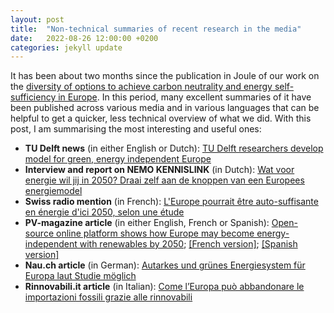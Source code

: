 ```yaml
---
layout: post
title:  "Non-technical summaries of recent research in the media"
date:   2022-08-26 12:00:00 +0200
categories: jekyll update
---
```


It has been about two months since the publication in Joule of our work on the [diversity of options to achieve carbon neutrality and energy self-sufficiency in Europe](https://www.cell.com/joule/fulltext/S2542-4351(22)00236-7?_returnURL=https%3A%2F%2Flinkinghub.elsevier.com%2Fretrieve%2Fpii%2FS2542435122002367%3Fshowall%3Dtrue). In this period, many excellent summaries of it have been published across various media and in various languages that can be helpful to get a quicker, less technical overview of what we did. With this post, I am summarising the most interesting and useful ones:

- **TU Delft news** (in either English or Dutch): [TU Delft researchers develop model for green, energy independent Europe](https://www.tudelft.nl/en/2022/tu-delft/tu-delft-researchers-develop-model-for-green-energy-independent-europe)
- **Interview and report on NEMO KENNISLINK** (in Dutch): [Wat voor energie wil jij in 2050? Draai zelf aan de knoppen van een Europees energiemodel](https://www.nemokennislink.nl/publicaties/wat-voor-energie-wil-jij-in-2050/) 
- **Swiss radio mention** (in French): [L'Europe pourrait être auto-suffisante en énergie d'ici 2050, selon une étude](https://www.rts.ch/info/sciences-tech/13169705-l-europe-pourrait-etre-auto-suffisante-en-energie-d-ici-2050-selon-une-etude.html?rts_source=rss_t)
- **PV-magazine article** (in either English, French or Spanish): [Open-source online platform shows how Europe may become energy-independent with renewables by 2050](https://www.pv-magazine.com/2022/06/21/open-source-online-platform-shows-how-europe-may-become-energy-independent-with-renewables-by-2050/); [[French version]](https://www.pv-magazine.fr/2022/06/21/une-plateforme-a-code-source-ouvert-montre-comment-leurope-pourrait-devenir-independante-sur-le-plan-energetique-grace-aux-enr-dici-2050/?utm_source=dlvr.it&utm_medium=linkedin); [[Spanish version]](https://www.pv-magazine.es/2022/06/21/europa-puede-alcanzar-la-independencia-energetica-con-renovables-en-2050-segun-una-plataforma-online-gratuita/)
- **Nau.ch article** (in German): [Autarkes und grünes Energiesystem für Europa laut Studie möglich](https://www.nau.ch/news/forschung/autarkes-und-grunes-energiesystem-fur-europa-laut-studie-moglich-66199480)
- **Rinnovabili.it article** (in Italian): [Come l’Europa può abbandonare le importazioni fossili grazie alle rinnovabili](https://www.rinnovabili.it/energia/politiche-energetiche/europa-400-modi-verde-abbandonare-importazioni-fossili/)